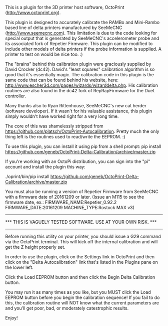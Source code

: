 This is a plugin for the 3D printer host software, OctoPrint (http://www.octoprint.org).

This plugin is designed to accurately calibrate the RAMBo and Mini-Rambo based line of
delta printers manufactured by SeeMeCNC (http://www.seemecnc.com).  This limitation is 
due to the code looking for special output that is generated by SeeMeCNC's accelerometer 
probe and its associated fork of Repetier Firmware.  This plugin can be modified to include
other models of delta printers if the probe information is supplied.  A printer to test on
would be nice too. :)

The "brains" behind this calibration plugin were graciously supplied by David Crocker (dc42).
David's "least squares" calibration algorithm is so good that it's essentially magic.  The calibration
code in this plugin is the same code that can be found behind his website, here: 
http://www.escher3d.com/pages/wizards/wizarddelta.php.  His calibration routines are also found
in the dc42 fork of RepRapFirmware for the Duet controller.

Many thanks also to Ryan Rittenhouse, SeeMeCNC's new cat herder (software developer).  If it wasn't for
his valuable assistance, this plugin simply wouldn't have worked right for a very long time.

The core of this was shamelessly stripped from https://github.com/platsch/OctoPrint-Autocalibration.
Pretty much the only thing left is the routines used to read/write the EEPROM. :)

To use this plugin, you can install it using pip from a shell prompt:
    pip install https://github.com/geneb/OctoPrint-Delta-Calibration/archive/master.zip

If you're working with an OctoPi distribution, you can sign into the "pi" account and
install the plugin this way:

 ./oprint/bin/pip install https://github.com/geneb/OctoPrint-Delta-Calibration/archive/master.zip

You must also be running a version of Repetier Firmware from SeeMeCNC with a firmware date of
20161209 or later.  (Issue an M115 to see the firmware date, ex.:
FIRMWARE_NAME:Repetier_0.92.2 FIRMWARE_DATE:20161209 MACHINE_TYPE:Rostock MAX v3)

****************************************************************
***  THIS IS VAGUELY TESTED SOFTWARE.  USE AT YOUR OWN RISK. ***
****************************************************************
Before running this utility on your printer, you should issue a G29 command via the OctoPrint
terminal.  This will kick off the internal calibration and will get the Z height properly set.

In order to use the plugin, click on the Settings link in OctoPrint and then click on the
"Delta Autocalibration" link that's listed in the Plugins pane on the lower left.

Click the Load EEPROM button and then click the Begin Delta Calibration button.

You may run it as many times as you like, but you MUST click the Load EEPROM button before you begin
the calibration sequence!  If you fail to do this, the calibration routine will NOT know what the current
parameters are and you'll get poor, bad, or moderately catestrophic results.

Enjoy!
